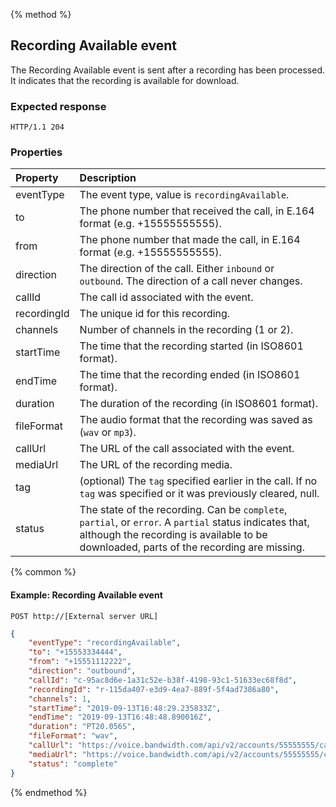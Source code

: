 {% method %}
##  Recording Available event

The Recording Available event is sent after a recording has been processed. It indicates that the recording is available for download.

### Expected response

```http
HTTP/1.1 204
```

### Properties
| Property         | Description                                                                                                       |
|:-----------------|:------------------------------------------------------------------------------------------------------------------|
| eventType        | The event type, value is `recordingAvailable`.                                                                    |
| to               | The phone number that received the call, in E.164 format (e.g. +15555555555).                                     |
| from             | The phone number that made the call, in E.164 format (e.g. +15555555555).                                         |
| direction        | The direction of the call. Either `inbound` or `outbound`. The direction of a call never changes.                 |
| callId           | The call id associated with the event.                                                                            |
| recordingId      | The unique id for this recording.                                                                                 |
| channels         | Number of channels in the recording (1 or 2).                                                                     |
| startTime        | The time that the recording started (in ISO8601 format).                                                          |
| endTime          | The time that the recording ended (in ISO8601 format).                                                            |
| duration         | The duration of the recording (in ISO8601 format).                                                                |
| fileFormat       | The audio format that the recording was saved as (`wav` or `mp3`).                                                |
| callUrl          | The URL of the call associated with the event.                                                                    |
| mediaUrl         | The URL of the recording media.                                                                                   |
| tag              | (optional) The `tag` specified earlier in the call. If no `tag` was specified or it was previously cleared, null. |
| status           | The state of the recording. Can be `complete`, `partial`, or `error`. A `partial` status indicates that, although the recording is available to be downloaded, parts of the recording are missing. |

{% common %}

#### Example: Recording Available event

```
POST http://[External server URL]
```

```json
{
	"eventType": "recordingAvailable",
	"to": "+15553334444",
	"from": "+15551112222",
	"direction": "outbound",
	"callId": "c-95ac8d6e-1a31c52e-b38f-4198-93c1-51633ec68f8d",
	"recordingId": "r-115da407-e3d9-4ea7-889f-5f4ad7386a80",
	"channels": 1,
	"startTime": "2019-09-13T16:48:29.235833Z",
	"endTime": "2019-09-13T16:48:48.890016Z",
	"duration": "PT20.056S",
	"fileFormat": "wav",
	"callUrl": "https://voice.bandwidth.com/api/v2/accounts/55555555/calls/c-95ac8d6e-1a31c52e-b38f-4198-93c1-51633ec68f8d",
	"mediaUrl": "https://voice.bandwidth.com/api/v2/accounts/55555555/calls/c-95ac8d6e-1a31c52e-b38f-4198-93c1-51633ec68f8d/recordings/r-115da407-e3d9-4ea7-889f-5f4ad7386a80/media",
	"status": "complete"
}
```

{% endmethod %}
